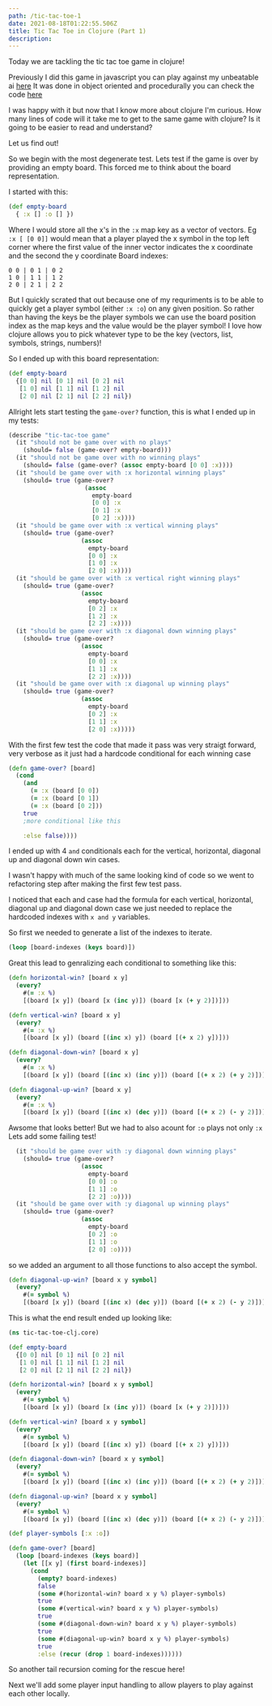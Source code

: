 ```yaml
---
path: /tic-tac-toe-1
date: 2021-08-18T01:22:55.506Z
title: Tic Tac Toe in Clojure (Part 1)
description: 
---
```


Today we are tackling the tic tac toe game in clojure!

Previously I did this game in javascript you can play against my unbeatable ai [here](https://tic-tac-toe.edgardocarreras.com)
It was done in object oriented and procedurally you can check the code [here](https//github.com/donedgardo/tic-tac-toe)

I was happy with it but now that I know more about clojure I'm curious.
How many lines of code will it take me to get to the same game with clojure?
Is it going to be easier to read and understand?

Let us find out!

So we begin with the most degenerate test. 
Lets test if the game is over by providing an empty board.
This forced me to think about the board representation.

I started with this:
```clojure
(def empty-board 
  { :x [] :o [] })
```
Where I would store all the x's in the `:x` map key as a vector of vectors. Eg `:x [ [0 0]]` would mean that a player
played the x symbol in the top left corner where the first value of the inner vector indicates the x coordinate and the second the y coordinate
Board indexes:
```
0 0 | 0 1 | 0 2 
1 0 | 1 1 | 1 2
2 0 | 2 1 | 2 2
```

But I quickly scrated that out because one of my requriments is to be able to quickly get a player symbol (either `:x :o`) on any given position.
So rather than having the keys be the player symbols we can use the board position index as the map keys and the value would be the player symbol!
I love how clojure allows you to pick whatever type to be the key (vectors, list, symbols, strings, numbers)!

So I ended up with this board representation:

```clojure
(def empty-board
  {[0 0] nil [0 1] nil [0 2] nil
   [1 0] nil [1 1] nil [1 2] nil
   [2 0] nil [2 1] nil [2 2] nil})
```

Allright lets start testing the `game-over?` function, this is what I ended up in my tests:

```clojure
(describe "tic-tac-toe game"
  (it "should not be game over with no plays"
    (should= false (game-over? empty-board)))
  (it "should not be game over with no winning plays"
    (should= false (game-over? (assoc empty-board [0 0] :x))))
  (it "should be game over with :x horizontal winning plays"
    (should= true (game-over?
                     (assoc
                       empty-board
                       [0 0] :x
                       [0 1] :x
                       [0 2] :x))))
  (it "should be game over with :x vertical winning plays"
    (should= true (game-over?
                    (assoc
                      empty-board
                      [0 0] :x
                      [1 0] :x
                      [2 0] :x))))
  (it "should be game over with :x vertical right winning plays"
    (should= true (game-over?
                    (assoc
                      empty-board
                      [0 2] :x
                      [1 2] :x
                      [2 2] :x))))
  (it "should be game over with :x diagonal down winning plays"
    (should= true (game-over?
                    (assoc
                      empty-board
                      [0 0] :x
                      [1 1] :x
                      [2 2] :x))))
  (it "should be game over with :x diagonal up winning plays"
    (should= true (game-over?
                    (assoc
                      empty-board
                      [0 2] :x
                      [1 1] :x
                      [2 0] :x)))))
```

With the first few test the code that made it pass was very straigt forward, very verbose as it just had a hardcode conditional
for each winning case

```clojure
(defn game-over? [board]
  (cond
    (and 
      (= :x (board [0 0])
      (= :x (board [0 1])
      (= :x (board [0 2]))
    true 
    ;more conditional like this

    :else false))))
```

I ended up with 4 `and` conditionals each for the vertical, horizontal, diagonal up and diagonal down win cases.

I wasn't happy with much of the same looking kind of code so we went to refactoring step after making the first few test pass.

I noticed that each and case had the formula for each vertical, horizontal, diagonal up and diagonal down case we just needed to replace the hardcoded indexes with `x and y` variables.

So first we needed to generate a list of the indexes to iterate.
```clojure
(loop [board-indexes (keys board)])
```

Great this lead to genralizing each conditional to something like this:
```clojure
(defn horizontal-win? [board x y]
  (every?
    #(= :x %)
    [(board [x y]) (board [x (inc y)]) (board [x (+ y 2)])]))

(defn vertical-win? [board x y]
  (every?
    #(= :x %)
    [(board [x y]) (board [(inc x) y]) (board [(+ x 2) y])]))

(defn diagonal-down-win? [board x y]
  (every?
    #(= :x %)
    [(board [x y]) (board [(inc x) (inc y)]) (board [(+ x 2) (+ y 2)])])

(defn diagonal-up-win? [board x y]
  (every?
    #(= :x %)
    [(board [x y]) (board [(inc x) (dec y)]) (board [(+ x 2) (- y 2)])])
```

Awsome that looks better!
But we had to also acount for `:o` plays not only `:x`
Lets add some failing test!
```clojure
  (it "should be game over with :y diagonal down winning plays"
    (should= true (game-over?
                    (assoc
                      empty-board
                      [0 0] :o
                      [1 1] :o
                      [2 2] :o))))
  (it "should be game over with :y diagonal up winning plays"
    (should= true (game-over?
                    (assoc
                      empty-board
                      [0 2] :o
                      [1 1] :o
                      [2 0] :o))))
 ```

so we added an argument to all those functions to also accept the symbol.
```clojure
(defn diagonal-up-win? [board x y symbol]
  (every?
    #(= symbol %)
    [(board [x y]) (board [(inc x) (dec y)]) (board [(+ x 2) (- y 2)])])
```

This is what the end result ended up looking like:
```clojure
(ns tic-tac-toe-clj.core)

(def empty-board
  {[0 0] nil [0 1] nil [0 2] nil
   [1 0] nil [1 1] nil [1 2] nil
   [2 0] nil [2 1] nil [2 2] nil})

(defn horizontal-win? [board x y symbol]
  (every?
    #(= symbol %)
    [(board [x y]) (board [x (inc y)]) (board [x (+ y 2)])]))

(defn vertical-win? [board x y symbol]
  (every?
    #(= symbol %)
    [(board [x y]) (board [(inc x) y]) (board [(+ x 2) y])]))

(defn diagonal-down-win? [board x y symbol]
  (every?
    #(= symbol %)
    [(board [x y]) (board [(inc x) (inc y)]) (board [(+ x 2) (+ y 2)])]))

(defn diagonal-up-win? [board x y symbol]
  (every?
    #(= symbol %)
    [(board [x y]) (board [(inc x) (dec y)]) (board [(+ x 2) (- y 2)])]))

(def player-symbols [:x :o])

(defn game-over? [board]
  (loop [board-indexes (keys board)]
    (let [[x y] (first board-indexes)]
      (cond
        (empty? board-indexes)
        false
        (some #(horizontal-win? board x y %) player-symbols)
        true
        (some #(vertical-win? board x y %) player-symbols)
        true
        (some #(diagonal-down-win? board x y %) player-symbols)
        true
        (some #(diagonal-up-win? board x y %) player-symbols)
        true
        :else (recur (drop 1 board-indexes))))))
```

So another tail recursion coming for the rescue here!

Next we'll add some player input handling to allow players to play against each other locally.





